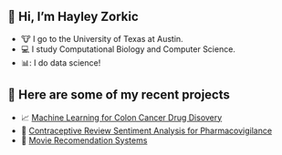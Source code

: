 
## 👋 Hi, I’m Hayley Zorkic 
- :cow: I go to the University of Texas at Austin.
- :computer: I study Computational Biology and Computer Science. 
- 📊: I do data science!

## 📄 Here are some of my recent projects
- 📈 [Machine Learning for Colon Cancer Drug Disovery](https://github.com/hzorkic/machine_learning_and_molecular_docking_for_drug_discovery)
- 💊 [Contraceptive Review Sentiment Analysis for Pharmacovigilance]()
- 🎥 [Movie Recomendation Systems]()
